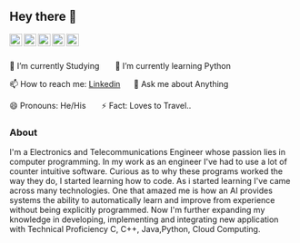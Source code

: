 ## Hey there 👋

<a href="https://twitter.com/nikhil_wani05">
  <img align="left" alt="witter" width="22px" src="https://cdn.jsdelivr.net/npm/simple-icons@v3/icons/twitter.svg" />
</a>
<a href="https://www.linkedin.com/in/nikhil-wani-ba2360137/">
  <img align="left" alt="Linkdein" width="22px" src="https://cdn.jsdelivr.net/npm/simple-icons@v3/icons/linkedin.svg" />
</a>
<a href="https://github.com/Nikhil-Wani">
  <img align="left" alt="Github" width="22px" src="https://cdn.jsdelivr.net/npm/simple-icons@v3/icons/github.svg" />
</a>
<a href="https://www.instagram.com/nikhil_wani_005/">
  <img align="left" alt="Instagram" width="22px" src="https://cdn.jsdelivr.net/npm/simple-icons@v3/icons/instagram.svg" />
</a>
<a href="https://www.facebook.com/nikhil.wani.735">
  <img align="left" alt="Facebook" width="22px" src="https://cdn.jsdelivr.net/npm/simple-icons@v3/icons/facebook.svg" />
</a>
<br/>
<br/>

🔭 I’m currently Studying    &nbsp;   &nbsp;   &nbsp;       🌱 I’m currently learning Python


📫 How to reach me: <a href="https://www.linkedin.com/in/nikhil-wani-ba2360137/">Linkedin</a> &nbsp;   &nbsp;   &nbsp;💬 Ask me about Anything



😄 Pronouns: He/His &nbsp;   &nbsp;   &nbsp;  ⚡ Fact: Loves to Travel..

 
### About

I'm a Electronics and Telecommunications Engineer whose passion lies in computer programming. In my work as an engineer I've had to use a lot of counter intuitive software. Curious as to why these programs worked the way they do, I started learning how to code. As i started learning I've came across many technologies. One that amazed me is how an AI provides systems the ability to automatically learn and improve from experience without being explicitly programmed.
Now I'm further expanding my knowledge in developing, implementing and integrating new application with Technical Proficiency C, C++, Java,Python, Cloud Computing.

<!--
- 👯 I’m looking to collaborate on ...
- 🤔 I’m looking for help with ...
-->

